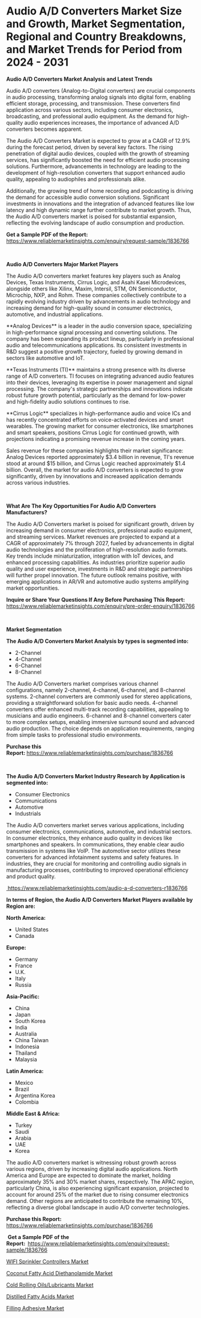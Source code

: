 <p><h1>Audio A/D Converters Market Size and Growth, Market Segmentation, Regional and Country Breakdowns, and Market Trends for Period from 2024 -  2031</h1></p><p><strong>Audio A/D Converters Market Analysis and Latest Trends</strong></p>
<p><p>Audio A/D converters (Analog-to-Digital converters) are crucial components in audio processing, transforming analog signals into digital form, enabling efficient storage, processing, and transmission. These converters find application across various sectors, including consumer electronics, broadcasting, and professional audio equipment. As the demand for high-quality audio experiences increases, the importance of advanced A/D converters becomes apparent.</p><p>The Audio A/D Converters Market is expected to grow at a CAGR of 12.9% during the forecast period, driven by several key factors. The rising penetration of digital audio devices, coupled with the growth of streaming services, has significantly boosted the need for efficient audio processing solutions. Furthermore, advancements in technology are leading to the development of high-resolution converters that support enhanced audio quality, appealing to audiophiles and professionals alike. </p><p>Additionally, the growing trend of home recording and podcasting is driving the demand for accessible audio conversion solutions. Significant investments in innovations and the integration of advanced features like low latency and high dynamic range further contribute to market growth. Thus, the Audio A/D converters market is poised for substantial expansion, reflecting the evolving landscape of audio consumption and production.</p></p>
<p><strong>Get a Sample PDF of the Report:&nbsp;</strong> <a href="https://www.reliablemarketinsights.com/enquiry/request-sample/1836766?utm_campaign=1579&utm_medium=2&utm_source=Github&utm_content=ia&utm_term=16102024&utm_id=audio-ad-converters">https://www.reliablemarketinsights.com/enquiry/request-sample/1836766</a></p>
<p>&nbsp;</p>
<p><strong>Audio A/D Converters Major Market Players</strong></p>
<p><p>The Audio A/D converters market features key players such as Analog Devices, Texas Instruments, Cirrus Logic, and Asahi Kasei Microdevices, alongside others like Xilinx, Maxim, Intersil, STM, ON Semiconductor, Microchip, NXP, and Rohm. These companies collectively contribute to a rapidly evolving industry driven by advancements in audio technology and increasing demand for high-quality sound in consumer electronics, automotive, and industrial applications.</p><p>**Analog Devices** is a leader in the audio conversion space, specializing in high-performance signal processing and converting solutions. The company has been expanding its product lineup, particularly in professional audio and telecommunications applications. Its consistent investments in R&D suggest a positive growth trajectory, fueled by growing demand in sectors like automotive and IoT.</p><p>**Texas Instruments (TI)** maintains a strong presence with its diverse range of A/D converters. TI focuses on integrating advanced audio features into their devices, leveraging its expertise in power management and signal processing. The company's strategic partnerships and innovations indicate robust future growth potential, particularly as the demand for low-power and high-fidelity audio solutions continues to rise.</p><p>**Cirrus Logic** specializes in high-performance audio and voice ICs and has recently concentrated efforts on voice-activated devices and smart wearables. The growing market for consumer electronics, like smartphones and smart speakers, positions Cirrus Logic for continued growth, with projections indicating a promising revenue increase in the coming years.</p><p>Sales revenue for these companies highlights their market significance: Analog Devices reported approximately $3.4 billion in revenue, TI's revenue stood at around $15 billion, and Cirrus Logic reached approximately $1.4 billion. Overall, the market for audio A/D converters is expected to grow significantly, driven by innovations and increased application demands across various industries.</p></p>
<p>&nbsp;</p>
<p><strong>What Are The Key Opportunities For Audio A/D Converters Manufacturers?</strong></p>
<p><p>The Audio A/D Converters market is poised for significant growth, driven by increasing demand in consumer electronics, professional audio equipment, and streaming services. Market revenues are projected to expand at a CAGR of approximately 7% through 2027, fueled by advancements in digital audio technologies and the proliferation of high-resolution audio formats. Key trends include miniaturization, integration with IoT devices, and enhanced processing capabilities. As industries prioritize superior audio quality and user experience, investments in R&D and strategic partnerships will further propel innovation. The future outlook remains positive, with emerging applications in AR/VR and automotive audio systems amplifying market opportunities.</p></p>
<p><strong>Inquire or Share Your Questions If Any Before Purchasing This Report:</strong> <a href="https://www.reliablemarketinsights.com/enquiry/pre-order-enquiry/1836766?utm_campaign=1579&utm_medium=2&utm_source=Github&utm_content=ia&utm_term=16102024&utm_id=audio-ad-converters">https://www.reliablemarketinsights.com/enquiry/pre-order-enquiry/1836766</a></p>
<p>&nbsp;</p>
<p><strong>Market Segmentation</strong></p>
<p><strong>The Audio A/D Converters Market Analysis by types is segmented into:</strong></p>
<p><ul><li>2-Channel</li><li>4-Channel</li><li>6-Channel</li><li>8-Channel</li></ul></p>
<p><p>The Audio A/D Converters market comprises various channel configurations, namely 2-channel, 4-channel, 6-channel, and 8-channel systems. 2-channel converters are commonly used for stereo applications, providing a straightforward solution for basic audio needs. 4-channel converters offer enhanced multi-track recording capabilities, appealing to musicians and audio engineers. 6-channel and 8-channel converters cater to more complex setups, enabling immersive surround sound and advanced audio production. The choice depends on application requirements, ranging from simple tasks to professional studio environments.</p></p>
<p><strong>Purchase this Report:&nbsp;</strong><a href="https://www.reliablemarketinsights.com/purchase/1836766?utm_campaign=1579&utm_medium=2&utm_source=Github&utm_content=ia&utm_term=16102024&utm_id=audio-ad-converters">https://www.reliablemarketinsights.com/purchase/1836766</a></p>
<p>&nbsp;</p>
<p><strong>The Audio A/D Converters Market Industry Research by Application is segmented into:</strong></p>
<p><ul><li>Consumer Electronics</li><li>Communications</li><li>Automotive</li><li>Industrials</li></ul></p>
<p><p>The Audio A/D converters market serves various applications, including consumer electronics, communications, automotive, and industrial sectors. In consumer electronics, they enhance audio quality in devices like smartphones and speakers. In communications, they enable clear audio transmission in systems like VoIP. The automotive sector utilizes these converters for advanced infotainment systems and safety features. In industries, they are crucial for monitoring and controlling audio signals in manufacturing processes, contributing to improved operational efficiency and product quality.</p></p>
<p><a href="https://www.reliablemarketinsights.com/audio-a-d-converters-r1836766?utm_campaign=1579&utm_medium=2&utm_source=Github&utm_content=ia&utm_term=16102024&utm_id=audio-ad-converters">&nbsp;https://www.reliablemarketinsights.com/audio-a-d-converters-r1836766</a></p>
<p><strong>In terms of Region, the Audio A/D Converters Market Players available by Region are:</strong></p>
<p>
    <p> <strong> North America: </strong>
        <ul>
            <li>United States</li>
            <li>Canada</li>
        </ul>
        </p> 
    <p> <strong> Europe: </strong>
        <ul>
            <li>Germany</li>
            <li>France</li>
            <li>U.K.</li>
            <li>Italy</li>
            <li>Russia</li>
        </ul>
        </p> 
    <p> <strong> Asia-Pacific: </strong>
        <ul>
            <li>China</li>
            <li>Japan</li>
            <li>South Korea</li>
            <li>India</li>
            <li>Australia</li>
            <li>China Taiwan</li>
            <li>Indonesia</li>
            <li>Thailand</li>
            <li>Malaysia</li>
        </ul>
        </p> 
    <p> <strong> Latin America: </strong>
        <ul>
            <li>Mexico</li>
            <li>Brazil</li>
            <li>Argentina Korea</li>
            <li>Colombia</li>
        </ul>
        </p> 
    <p> <strong> Middle East & Africa: </strong>
        <ul>
            <li>Turkey</li>
            <li>Saudi</li>
            <li>Arabia</li>
            <li>UAE</li>
            <li>Korea</li>
        </ul>
    </p>
    </p>
<p><p>The audio A/D converters market is witnessing robust growth across various regions, driven by increasing digital audio applications. North America and Europe are expected to dominate the market, holding approximately 35% and 30% market shares, respectively. The APAC region, particularly China, is also experiencing significant expansion, projected to account for around 25% of the market due to rising consumer electronics demand. Other regions are anticipated to contribute the remaining 10%, reflecting a diverse global landscape in audio A/D converter technologies.</p></p>
<p><strong>Purchase this Report: </strong><a href="https://www.reliablemarketinsights.com/purchase/1836766?utm_campaign=1579&utm_medium=2&utm_source=Github&utm_content=ia&utm_term=16102024&utm_id=audio-ad-converters">https://www.reliablemarketinsights.com/purchase/1836766</a></p>
<p>&nbsp;<strong>Get a Sample PDF of the Report:&nbsp;&nbsp;</strong><a href="https://www.reliablemarketinsights.com/enquiry/request-sample/1836766?utm_campaign=1579&utm_medium=2&utm_source=Github&utm_content=ia&utm_term=16102024&utm_id=audio-ad-converters">https://www.reliablemarketinsights.com/enquiry/request-sample/1836766</a></p>
<p><strong></strong></p>
<p><p><a href="https://www.linkedin.com/pulse/global-wifi-sprinkler-controllers-52-cagr-forecast-2024-2031-svz4f?utm_campaign=1579&utm_medium=2&utm_source=Github&utm_content=ia&utm_term=16102024&utm_id=audio-ad-converters">WIFI Sprinkler Controllers Market</a></p><p><a href="https://www.linkedin.com/pulse/coconut-fatty-acid-diethanolamide-market-strategic-insights-product-ngu3c?utm_campaign=1579&utm_medium=2&utm_source=Github&utm_content=ia&utm_term=16102024&utm_id=audio-ad-converters">Coconut Fatty Acid Diethanolamide Market</a></p><p><a href="https://www.linkedin.com/pulse/key-drivers-cold-rolling-oilslubricants-market-trends-future-outlook-bl2mc?utm_campaign=1579&utm_medium=2&utm_source=Github&utm_content=ia&utm_term=16102024&utm_id=audio-ad-converters">Cold Rolling Oils/Lubricants Market</a></p><p><a href="https://www.linkedin.com/pulse/distilled-fatty-acids-industry-sector-market-dynamics-future-scenarios-gdeic?utm_campaign=1579&utm_medium=2&utm_source=Github&utm_content=ia&utm_term=16102024&utm_id=audio-ad-converters">Distilled Fatty Acids Market</a></p><p><a href="https://www.linkedin.com/pulse/strategic-forecast-filling-adhesive-market-growth-trends-size-kb5vc?utm_campaign=1579&utm_medium=2&utm_source=Github&utm_content=ia&utm_term=16102024&utm_id=audio-ad-converters">Filling Adhesive Market</a></p></p>